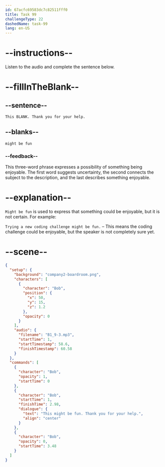 ```yaml
---
id: 67acfc69583dc7c82511fff0
title: Task 99
challengeType: 22
dashedName: task-99
lang: en-US
---
```

<!-- (audio) Bob: This might be fun. Thank you for your help. -->

# --instructions--

Listen to the audio and complete the sentence below.

# --fillInTheBlank--

## --sentence--

`This BLANK. Thank you for your help.`

## --blanks--

`might be fun`

### --feedback--

This three-word phrase expresses a possibility of something being enjoyable. The first word suggests uncertainty, the second connects the subject to the description, and the last describes something enjoyable.

# --explanation--

`Might be fun` is used to express that something could be enjoyable, but it is not certain. For example:  

`Trying a new coding challenge might be fun.` – This means the coding challenge could be enjoyable, but the speaker is not completely sure yet.  

# --scene--

```json
{
  "setup": {
    "background": "company2-boardroom.png",
    "characters": [
      {
        "character": "Bob",
        "position": {
          "x": 50,
          "y": 15,
          "z": 1.2
        },
        "opacity": 0
      }
    ],
    "audio": {
      "filename": "B1_9-3.mp3",
      "startTime": 1,
      "startTimestamp": 58.6,
      "finishTimestamp": 60.58
    }
  },
  "commands": [
    {
      "character": "Bob",
      "opacity": 1,
      "startTime": 0
    },
    {
      "character": "Bob",
      "startTime": 1,
      "finishTime": 2.98,
      "dialogue": {
        "text": "This might be fun. Thank you for your help.",
        "align": "center"
      }
    },
    {
      "character": "Bob",
      "opacity": 0,
      "startTime": 3.48
    }
  ]
}
```

